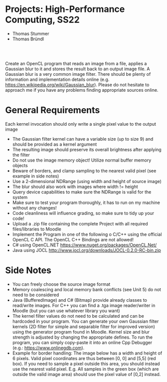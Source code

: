 # Projects: High-Performance Computing, SS22

- Thomas Stummer
- Thomas Bründl

<br>
<br>

Create an OpenCL program that reads an image from a file, applies a Gaussian blur to it and stores the result
back to an output image file. A Gaussian blur is a very common image filter. There should be plenty of
information and implementation details online (e.g. https://en.wikipedia.org/wiki/Gaussian_blur). Please do
not hesitate to approach me if you have any problems finding appropriate sources online.

# General Requirements

Each kernel invocation should only write a single pixel value to the output image

- The Gaussian filter kernel can have a variable size (up to size 9) and should be provided as a kernel
  argument
- The resulting image should preserve its overall brightness after applying the filter
- Do not use the image memory object! Utilize normal buffer memory objects
- Beware of borders, and clamp sampling to the nearest valid pixel (see example in side notes)
- Use a 2-dimensional NDRange (using width and height of source image)
- The blur should also work with images where width != height
- Query device capabilities to make sure the NDRange is valid for the system
- Make sure to test your program thoroughly, it has to run on my machine without any changes!
- Code cleanliness will influence grading, so make sure to tidy up your code!
- Upload a .zip file containing the complete Project with all required files/libraries to Moodle
- Implement the Program in one of the following
  o C/C++ using the official OpenCL C API. The OpenCL C++ Bindings are not allowed!
- C# using OpenCL.NET https://www.nuget.org/packages/OpenCL.Net/
- Java using JOCL http://www.jocl.org/downloads/JOCL-0.2.0-RC-bin.zip

# Side Notes

- You can freely choose the source image format
- Memory coalescing and local memory bank conflicts (see Unit 5) do not need to be considered
- Java (BufferedImage) and C# (Bitmap) provide already classes to read/write images. For C++ you can
  find a .tga image reader/writer in Moodle (but you can use whatever library you want)
- The kernel filter values do not need to be calculated and can be hardcoded in your program.
  You can generate your own Gaussian filter kernels (2D filter for simple and separable filter for
  improved version) using the generator program found in Moodle. Kernel size and blur strength is
  adjusted by changing the appropriate defines. To run the program, you can simply copy-paste it into
  an online Cpp Debugger (e.g.: https://www.onlinegdb.com).
- Example for border handling: The image below has a width and height of 6 pixels. Valid pixel
  coordinates are thus between [0, 0] and [5,5] (red box). If you need to sample a pixel outside this
  area, you should instead use the nearest valid pixel. E.g. All samples in the green box (which are
  outside the valid image area) should use the pixel value of [0,2] instead.
